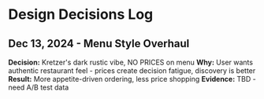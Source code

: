 # Design Decisions Log

## Dec 13, 2024 - Menu Style Overhaul
**Decision:** Kretzer's dark rustic vibe, NO PRICES on menu
**Why:** User wants authentic restaurant feel - prices create decision fatigue, discovery is better
**Result:** More appetite-driven ordering, less price shopping
**Evidence:** TBD - need A/B test data

<!-- Add new decisions above this line -->

